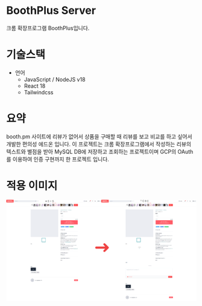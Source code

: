 # BoothPlus Server
크롬 확장프로그램 BoothPlus입니다.

# 기술스택
- 언어
  - JavaScript / NodeJS v18
  - React 18
  - Tailwindcss

# 요약
booth.pm 사이트에 리뷰가 없어서 상품을 구매할 때 리뷰를 보고 비교를 하고 싶어서 개발한 편의성 에드온 입니다.
이 프로젝트는 크롬 확장프로그램에서 작성하는 리뷰의 텍스트와 별점을 받아 MySQL DB에 저장하고 조회하는 프로젝트이며
GCP의 OAuth를 이용하여 인증 구현까지 한 프로젝트 입니다.

# 적용 이미지
<p align="center">
  <img src="https://github.com/BoothPlus/BoothPlusSrv/blob/main/images/1.png" width="1000">
</p>
